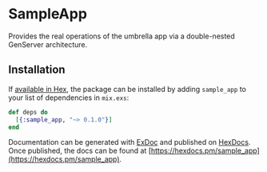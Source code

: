 # SampleApp

Provides the real operations of the umbrella app via a double-nested GenServer architecture.

## Installation

If [available in Hex](https://hex.pm/docs/publish), the package can be installed
by adding `sample_app` to your list of dependencies in `mix.exs`:

```elixir
def deps do
  [{:sample_app, "~> 0.1.0"}]
end
```

Documentation can be generated with [ExDoc](https://github.com/elixir-lang/ex_doc)
and published on [HexDocs](https://hexdocs.pm). Once published, the docs can
be found at [https://hexdocs.pm/sample_app](https://hexdocs.pm/sample_app).

